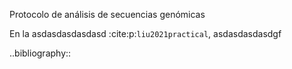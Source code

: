 Protocolo de análisis de secuencias genómicas 

En la asdasdasdasdasd :cite:p:`liu2021practical`, asdasdasdasdgf






..bibliography::

